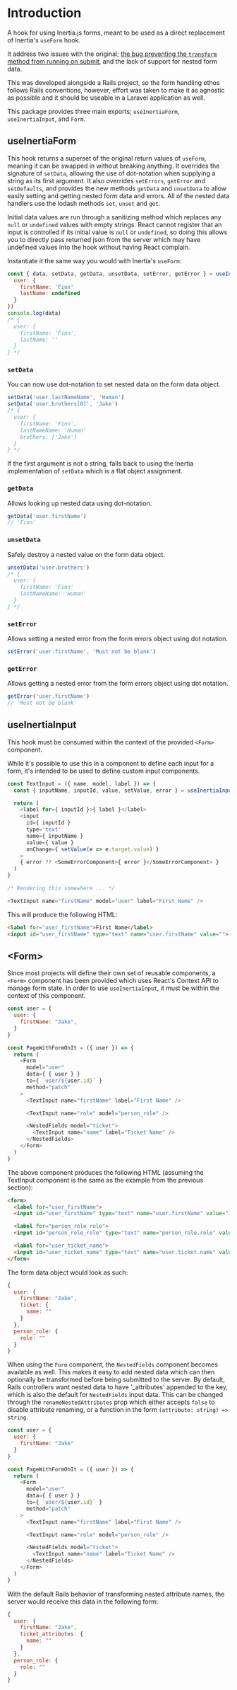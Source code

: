 # Introduction

A hook for using Inertia.js forms, meant to be used as a direct replacement of Inertia's `useForm` hook.

It address two issues with the original; [the bug preventing the `transform` method from running on submit](https://github.com/inertiajs/inertia/issues/1131), and the lack of support for nested form data.

This was developed alongside a Rails project, so the form handling ethos follows Rails conventions, however, effort was taken to make it as agnostic as possible and it should be useable in a Laravel application as well.

This package provides three main exports; `useInertiaForm`, `useInertiaInput`, and `Form`.

## useInertiaForm

This hook returns a superset of the original return values of `useForm`, meaning it can be swapped in without breaking anything. It overrides the signature of `setData`, allowing the use of dot-notation when supplying a string as its first argument. It also overrides `setErrors`, `getError` and `setDefaults`, and provides the new methods `getData` and `unsetData` to allow easily setting and getting nested form data and errors. All of the nested data handlers use the lodash methods `set`, `unset` and `get`.

Initial data values are run through a sanitizing method which replaces any `null` or `undefined` values with empty strings. React cannot register that an input is controlled if its initial value is `null` or `undefined`, so doing this allows you to directly pass returned json from the server which may have undefined values into the hook without having React complain.

Instantiate it the same way you would with Inertia's `useForm`:

```javascript
const { data, setData, getData, unsetData, setError, getError } = useInertiaForm({
  user: {
    firstName: 'Finn'
    lastName: undefined
  }
})
console.log(data)
/* {
  user: {
    firstName: 'Finn',
    lastName: ''
  }
} */
```

### `setData`

You can now use dot-notation to set nested data on the form data object.

```javascript
setData('user.lastNameName', 'Human')
setData('user.brothers[0]', 'Jake')
/* { 
  user: { 
    firstName: 'Finn',
    lastNameName: 'Human'
    brothers: ['Jake']
  } 
} */
```

If the first argument is not a string, falls back to using the Inertia implementation of `setData` which is a flat object assignment.

### `getData`

Allows looking up nested data using dot-notation.

```javascript
getData('user.firstName')
// 'Finn'
```

### `unsetData`

Safely destroy a nested value on the form data object.

```javascript
unsetData('user.brothers')
/* { 
  user: { 
    firstName: 'Finn'
    lastNameName: 'Human'
  } 
} */
```

### `setError`

Allows setting a nested error from the form errors object using dot notation.

```javascript
setError('user.firstName', 'Must not be blank')
```

### `getError`

Allows getting a nested error from the form errors object using dot notation.

```javascript
getError('user.firstName')
// 'Must not be blank'
```

## useInertiaInput

This hook must be consumed within the context of the provided `<Form>` component.

While it's possible to use this in a component to define each input for a form, it's intended to be used to define custom input components.

```javascript
const TextInput = ({ name, model, label }) => {
  const { inputName, inputId, value, setValue, error } = useInertiaInput({ name, model })

  return (
    <label for={ inputId }>{ label }</label>
    <input
      id={ inputId }
      type='text'
      name={ inputName }
      value={ value }
      onChange={ setValue(e => e.target.value) }
    >
    { error ?? <SomeErrorComponent>{ error }</SomeErrorComponent> }
  )
}

/* Rendering this somewhere ... */

<TextInput name="firstName" model="user" label="First Name" />

```

This will produce the following HTML:

```html
<label for="user_firstName">First Name</label>
<input id="user_firstName" type="text" name="user.firstName" value="">
```

## &lt;Form&gt;

Since most projects will define their own set of reusable components, a `<Form>` component has been provided which uses React's Context API to manage form state. In order to use `useInertiaInput`, it must be within the context of this component.

```javascript
const user = {
  user: {
    firstName: "Jake",
  }
}

const PageWithFormOnIt = ({ user }) => {
  return (
    <Form
      model="user"
      data={ { user } }
      to={ `user/${user.id}` }
      method="patch"
    >
      <TextInput name="firstName" label="First Name" />

      <TextInput name="role" model="person_role" />

      <NestedFields model="ticket">
        <TextInput name="name" label="Ticket Name" />
      </NestedFields>
    </Form>
  )
}

```

The above component produces the following HTML (assuming the TextInput component is the same as the example from the previous section):

```html
<form>
  <label for="user_firstName">
  <input id="user_firstName" type="text" name="user.firstName" value="Jake" />

  <label for="person_role_role">
  <input id="person_role_role" type="text" name="person_role.role" value="" />

  <label for="user_ticket_name">
  <input id="user_ticket_name" type="text" name="user.ticket.name" value="" />
</form>
```

The form data object would look as such:

```javascript
{
  user: {
    firstName: "Jake",
    ticket: {
      name: ""
    }
  },
  person_role: {
    role: ""
  }
}
```

When using the `Form` component, the `NestedFields` component becomes available as well. This makes it easy to add nested data which can then optionally be transformed before being submitted to the server. By default, Rails controllers want nested data to have '_attributes' appended to the key, which is also the default for `NestedFields` input data. This can be changed through the `renameNestedAttributes` prop which either accepts `false` to disable attribute renaming, or a function in the form `(attribute: string) => string`.

```javascript
const user = {
  user: {
    firstName: "Jake"
  }
}

const PageWithFormOnIt = ({ user }) => {
  return (
    <Form
      model="user"
      data={ { user } }
      to={ `user/${user.id}` }
      method="patch"
    >
      <TextInput name="firstName" label="First Name" />

      <TextInput name="role" model="person_role" />

      <NestedFields model="ticket">
        <TextInput name="name" label="Ticket Name" />
      </NestedFields>
    </Form>
  )
}
```

With the default Rails behavior of transforming nested attribute names, the server would receive this data in the following form:

```javascript
{
  user: {
    firstName: "Jake",
    ticket_attributes: {
      name: ""
    }
  },
  person_role: {
    role: ""
  }
}
```
